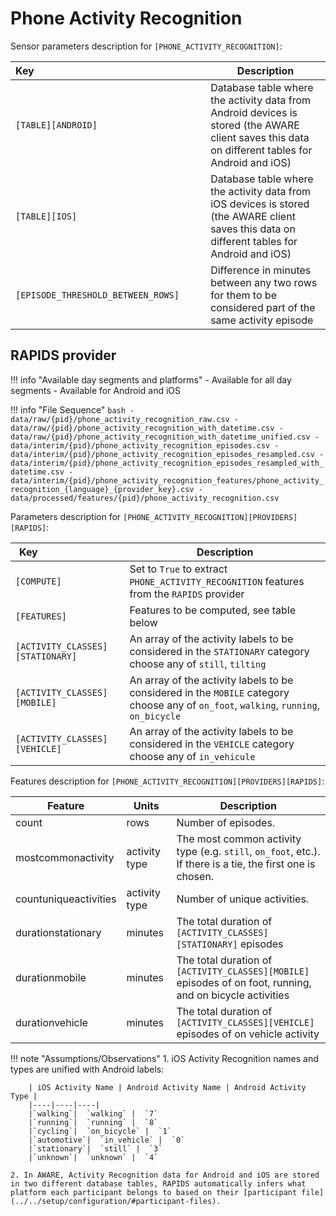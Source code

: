 # Phone Activity Recognition

Sensor parameters description for `[PHONE_ACTIVITY_RECOGNITION]`:

|Key&nbsp;&nbsp;&nbsp;&nbsp;&nbsp;&nbsp;&nbsp;&nbsp;&nbsp;&nbsp;&nbsp;&nbsp;&nbsp;&nbsp;&nbsp;&nbsp;&nbsp;&nbsp;&nbsp;&nbsp;&nbsp;&nbsp;&nbsp;&nbsp;&nbsp;&nbsp;&nbsp;&nbsp;&nbsp;&nbsp;&nbsp;&nbsp;&nbsp;&nbsp;&nbsp;&nbsp;&nbsp;&nbsp;&nbsp;&nbsp;&nbsp;&nbsp;&nbsp;&nbsp;&nbsp;&nbsp;&nbsp;&nbsp;&nbsp;&nbsp;&nbsp;&nbsp;&nbsp;&nbsp;&nbsp;&nbsp;&nbsp;&nbsp;&nbsp;&nbsp;&nbsp;&nbsp;            | Description |
|----------------|-----------------------------------------------------------------------------------------------------------------------------------
|`[TABLE][ANDROID]`| Database table where the activity data from Android devices is stored (the AWARE client saves this data on different tables for Android and iOS)
|`[TABLE][IOS]`| Database table where the activity data from iOS devices is stored (the AWARE client saves this data on different tables for Android and iOS)
|`[EPISODE_THRESHOLD_BETWEEN_ROWS]` | Difference in minutes between any two rows for them to be considered part of the same activity episode

## RAPIDS provider

!!! info "Available day segments and platforms"
    - Available for all day segments
    - Available for Android and iOS

!!! info "File Sequence"
    ```bash
    - data/raw/{pid}/phone_activity_recognition_raw.csv
    - data/raw/{pid}/phone_activity_recognition_with_datetime.csv
    - data/raw/{pid}/phone_activity_recognition_with_datetime_unified.csv
    - data/interim/{pid}/phone_activity_recognition_episodes.csv
    - data/interim/{pid}/phone_activity_recognition_episodes_resampled.csv
    - data/interim/{pid}/phone_activity_recognition_episodes_resampled_with_datetime.csv
    - data/interim/{pid}/phone_activity_recognition_features/phone_activity_recognition_{language}_{provider_key}.csv
    - data/processed/features/{pid}/phone_activity_recognition.csv
    ```


Parameters description for `[PHONE_ACTIVITY_RECOGNITION][PROVIDERS][RAPIDS]`:

|Key&nbsp;&nbsp;&nbsp;&nbsp;&nbsp;&nbsp;&nbsp;&nbsp;&nbsp;&nbsp;&nbsp;&nbsp;&nbsp;&nbsp;&nbsp;&nbsp;&nbsp;&nbsp;&nbsp;&nbsp;&nbsp;&nbsp;&nbsp;&nbsp;&nbsp;&nbsp;&nbsp;&nbsp;&nbsp;            | Description |
|----------------|-----------------------------------------------------------------------------------------------------------------------------------
|`[COMPUTE]`| Set to `True` to extract `PHONE_ACTIVITY_RECOGNITION` features from the `RAPIDS` provider|
|`[FEATURES]` |         Features to be computed, see table below
|`[ACTIVITY_CLASSES][STATIONARY]` | An array of the activity labels to be considered in the `STATIONARY` category choose any of `still`, `tilting`
|`[ACTIVITY_CLASSES][MOBILE]` | An array of the activity labels to be considered in the `MOBILE` category choose any of `on_foot`, `walking`, `running`, `on_bicycle`
|`[ACTIVITY_CLASSES][VEHICLE]` | An array of the activity labels to be considered in the `VEHICLE` category choose any of `in_vehicule`


Features description for `[PHONE_ACTIVITY_RECOGNITION][PROVIDERS][RAPIDS]`:

|Feature                    |Units      |Description|
|-------------------------- |---------- |---------------------------|
|count                   |rows             | Number of episodes.
|mostcommonactivity      |activity type   | The most common activity type (e.g. `still`, `on_foot`, etc.). If there is a tie, the first one is chosen.
|countuniqueactivities   |activity type   | Number of unique activities.
|durationstationary      |minutes          | The total duration of `[ACTIVITY_CLASSES][STATIONARY]` episodes
|durationmobile          |minutes          | The total duration of `[ACTIVITY_CLASSES][MOBILE]` episodes of on foot, running, and on bicycle activities
|durationvehicle         |minutes          | The total duration of `[ACTIVITY_CLASSES][VEHICLE]` episodes of on vehicle activity

!!! note "Assumptions/Observations"
    1. iOS Activity Recognition names and types are unified with Android labels: 

        | iOS Activity Name | Android Activity Name | Android Activity Type |
        |----|----|----|
        |`walking`|  `walking` |  `7`
        |`running`|  `running` |  `8`
        |`cycling`|  `on_bicycle` |  `1`
        |`automotive`|  `in_vehicle` |  `0`
        |`stationary`|  `still` |  `3`
        |`unknown`|  `unknown` |  `4`

    2. In AWARE, Activity Recognition data for Android and iOS are stored in two different database tables, RAPIDS automatically infers what platform each participant belongs to based on their [participant file](../../setup/configuration/#participant-files).